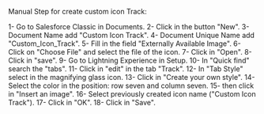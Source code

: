 Manual Step for create custom icon Track: 

1- Go to Salesforce Classic in Documents.
2- Click in the button "New".
3- Document Name add "Custom Icon Track".
4- Document Unique Name add "Custom_Icon_Track".
5- Fill in the field "Externally Available Image".
6- Click on "Choose File" and select the file of the icon.
7- Click in "Open".
8- Click in "save".
9- Go to Lightning Experience in Setup.
10- In "Quick find" search the "tabs".
11- Click in "edit" in the tab "Track".
12- In "Tab Style" select in the magnifying glass icon.
13- Click in "Create your own style".
14- Select the color in the position: row seven and column seven.
15- then click in "Insert an image".
16- Select previously created icon name ("Custom Icon Track").
17- Click in "OK".
18- Click in "Save".